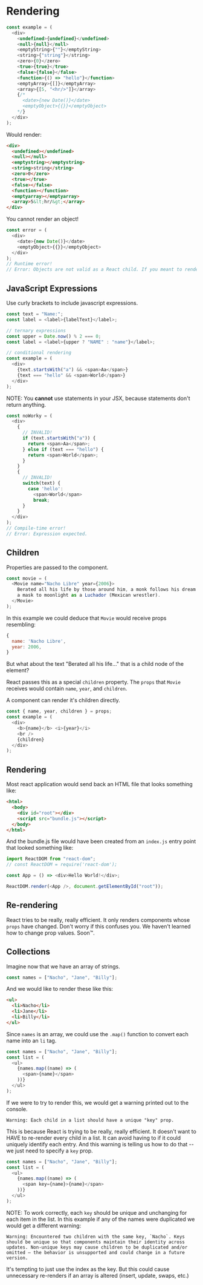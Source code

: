 # Rendering

```js
const example = (
  <div>
    <undefined>{undefined}</undefined>
    <null>{null}</null>
    <emptyString>{""}</emptyString>
    <string>{"string"}</string>
    <zero>{0}</zero>
    <true>{true}</true>
    <false>{false}</false>
    <function>{() => "hello"}</function>
    <emptyArray>{[]}</emptyArray>
    <array>{[5, "<hr/>"]}</array>
    {/*
      <date>{new Date()}</date>
      <emptyObject>{{}}</emptyObject>
    */}
  </div>
);
```

Would render:

```html
<div>
  <undefined></undefined>
  <null></null>
  <emptystring></emptystring>
  <string>string</string>
  <zero>0</zero>
  <true></true>
  <false></false>
  <function></function>
  <emptyarray></emptyarray>
  <array>5&lt;hr/&gt;</array>
</div>
```

You cannot render an object!

```js
const error = (
  <div>
    <date>{new Date()}</date>
    <emptyObject>{{}}</emptyObject>
  </div>
);
// Runtime error!
// Error: Objects are not valid as a React child. If you meant to render a collection of children, use an array instead.
```

## JavaScript Expressions

Use curly brackets to include javascript expressions.

```js
const text = "Name:";
const label = <label>{labelText}</label>;
```

```js
// ternary expressions
const upper = Date.now() % 2 === 0;
const label = <label>{upper ? "NAME" : "name"}</label>;
```

```js
// conditional rendering
const example = (
  <div>
    {text.startsWith("a") && <span>Aa</span>}
    {text === "hello" && <span>World</span>}
  </div>
);
```

NOTE: You **cannot** use statements in your JSX, because statements don't return anything.

```js
const noWorky = (
  <div>
    {
      // INVALID!
      if (text.startsWith("a")) {
        return <span>Aa</span>;
      } else if (text === "hello") {
        return <span>World</span>;
      }
    }
    {
      // INVALID!
      switch(text) {
        case 'hello':
          <span>World</span>
          break;
      }
    }
  </div>
);
// Compile-time error!
// Error: Expression expected.
```

## Children

Properties are passed to the component.

```js
const movie = (
  <Movie name="Nacho Libre" year={2006}>
    Berated all his life by those around him, a monk follows his dream and dons
    a mask to moonlight as a Luchador (Mexican wrestler).
  </Movie>
);
```

In this example we could deduce that `Movie` would receive props resembling:

```js
{
  name: 'Nacho Libre',
  year: 2006,
}
```

But what about the text "Berated all his life..." that is a child node of the element?

React passes this as a special `children` property. The `props` that `Movie` receives would contain `name`, `year`, and `children`.

A component can render it's children directly.

```js
const { name, year, children } = props;
const example = (
  <div>
    <b>{name}</b> <i>{year}</i>
    <br />
    {children}
  </div>
);
```

## Rendering

Most react application would send back an HTML file that looks something like:

```html
<html>
  <body>
    <div id="root"></div>
    <script src="bundle.js"></script>
  </body>
</html>
```

And the bundle.js file would have been created from an `index.js` entry point that looked something like:

```js
import ReactDOM from "react-dom";
// const ReactDOM = require('react-dom');

const App = () => <div>Hello World!</div>;

ReactDOM.render(<App />, document.getElementById("root"));
```

## Re-rendering

React tries to be really, really efficient. It only renders components whose `props` have changed. Don't worry if this confuses you. We haven't learned how to change prop values. Soon™.

## Collections

Imagine now that we have an array of strings.

```js
const names = ["Nacho", "Jane", "Billy"];
```

And we would like to render these like this:

```html
<ul>
  <li>Nacho</li>
  <li>Jane</li>
  <li>Billy</li>
</ul>
```

Since `names` is an array, we could use the `.map()` function to convert each name into an `li` tag.

```js
const names = ["Nacho", "Jane", "Billy"];
const list = (
  <ul>
    {names.map((name) => (
      <span>{name}</span>
    ))}
  </ul>
);
```

If we were to try to render this, we would get a warning printed out to the console.

```
Warning: Each child in a list should have a unique "key" prop.
```

This is because React is trying to be really, really efficient. It doesn't want to HAVE to re-render every child in a list. It can avoid having to if it could uniquely identify each entry. And this warning is telling us how to do that -- we just need to specify a `key` prop.

```js
const names = ["Nacho", "Jane", "Billy"];
const list = (
  <ul>
    {names.map((name) => (
      <span key={name}>{name}</span>
    ))}
  </ul>
);
```

NOTE: To work correctly, each `key` should be unique and unchanging for each item in the list. In this example if any of the names were duplicated we would get a different warning:

```
Warning: Encountered two children with the same key, `Nacho`. Keys should be unique so that components maintain their identity across updates. Non-unique keys may cause children to be duplicated and/or omitted — the behavior is unsupported and could change in a future version.
```

It's tempting to just use the index as the key. But this could cause unnecessary re-renders if an array is altered (insert, update, swaps, etc.)
